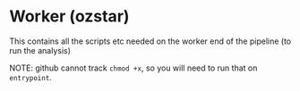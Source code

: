 # Worker (ozstar)

This contains all the scripts etc needed on the worker end of the pipeline (to run the analysis)

NOTE: github cannot track `chmod +x`, so you will need to run that on `entrypoint`. 
